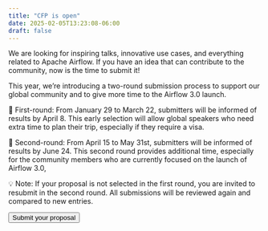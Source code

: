 ```yaml
---
title: "CFP is open"
date: 2025-02-05T13:23:08-06:00
draft: false
---
```


We are looking for inspiring talks, innovative use cases, and everything related to Apache Airflow. If you have an idea that can contribute to the community, now is the time to submit it! 


This year, we’re introducing a two-round submission process to support our global community and to give more time to the Airflow 3.0 launch. 

🔹 First-round: From January 29 to March 22, submitters will be informed of results by April 8.  This early selection will allow global speakers who need extra time to plan their trip, especially if they require a visa. 

🔹 Second-round: From April 15 to May 31st, submitters will be informed of results by June 24. This second round provides additional time, especially for the community members who are currently focused on the launch of Airflow 3.0, 

💡 Note: If your proposal is not selected in the first round, you are invited to resubmit in the second round. All submissions will be reviewed again and compared to new entries.


<a href="https://sessionize.com/airflow-summit-2025/" target="_blank" >
    <button class="btn my-3 btn-rounded btn-primary hero-button mx-auto d-block">Submit your proposal</button>
</a>    